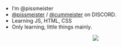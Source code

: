 - I’m @pissmeister
- [@pissmeister](https://discord.com/users/193035176849309697) / [@cummeister](https://discord.com/users/1039652043280879616) on DISCORD.
- Learning JS, HTML, CSS
- Only learning, little things mainly. 

<p align="center">
  <img src="https://count.getloli.com/get/@pissmeister?theme=gelbooru" />
</p>
